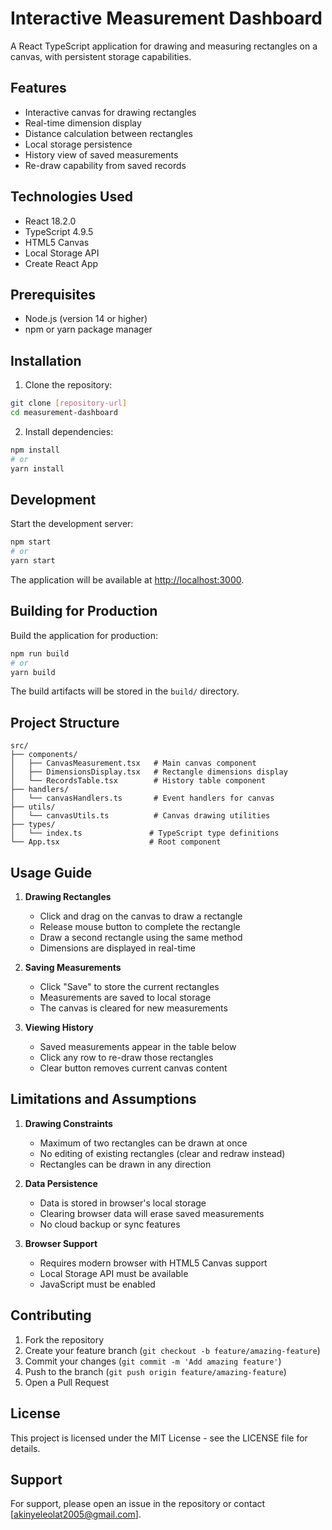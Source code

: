 # Interactive Measurement Dashboard

A React TypeScript application for drawing and measuring rectangles on a canvas, with persistent storage capabilities.

## Features

- Interactive canvas for drawing rectangles
- Real-time dimension display
- Distance calculation between rectangles
- Local storage persistence
- History view of saved measurements
- Re-draw capability from saved records

## Technologies Used

- React 18.2.0
- TypeScript 4.9.5
- HTML5 Canvas
- Local Storage API
- Create React App

## Prerequisites

- Node.js (version 14 or higher)
- npm or yarn package manager

## Installation

1. Clone the repository:
```bash
git clone [repository-url]
cd measurement-dashboard
```

2. Install dependencies:
```bash
npm install
# or
yarn install
```

## Development

Start the development server:
```bash
npm start
# or
yarn start
```

The application will be available at [http://localhost:3000](http://localhost:3000).

## Building for Production

Build the application for production:
```bash
npm run build
# or
yarn build
```

The build artifacts will be stored in the `build/` directory.

## Project Structure

```
src/
├── components/
│   ├── CanvasMeasurement.tsx   # Main canvas component
│   ├── DimensionsDisplay.tsx   # Rectangle dimensions display
│   └── RecordsTable.tsx        # History table component
├── handlers/
│   └── canvasHandlers.ts       # Event handlers for canvas
├── utils/
│   └── canvasUtils.ts          # Canvas drawing utilities
├── types/
│   └── index.ts               # TypeScript type definitions
└── App.tsx                    # Root component
```

## Usage Guide

1. **Drawing Rectangles**
   - Click and drag on the canvas to draw a rectangle
   - Release mouse button to complete the rectangle
   - Draw a second rectangle using the same method
   - Dimensions are displayed in real-time

2. **Saving Measurements**
   - Click "Save" to store the current rectangles
   - Measurements are saved to local storage
   - The canvas is cleared for new measurements

3. **Viewing History**
   - Saved measurements appear in the table below
   - Click any row to re-draw those rectangles
   - Clear button removes current canvas content

## Limitations and Assumptions

1. **Drawing Constraints**
   - Maximum of two rectangles can be drawn at once
   - No editing of existing rectangles (clear and redraw instead)
   - Rectangles can be drawn in any direction

2. **Data Persistence**
   - Data is stored in browser's local storage
   - Clearing browser data will erase saved measurements
   - No cloud backup or sync features

3. **Browser Support**
   - Requires modern browser with HTML5 Canvas support
   - Local Storage API must be available
   - JavaScript must be enabled

## Contributing

1. Fork the repository
2. Create your feature branch (`git checkout -b feature/amazing-feature`)
3. Commit your changes (`git commit -m 'Add amazing feature'`)
4. Push to the branch (`git push origin feature/amazing-feature`)
5. Open a Pull Request

## License

This project is licensed under the MIT License - see the LICENSE file for details.


## Support

For support, please open an issue in the repository or contact [akinyeleolat2005@gmail.com].